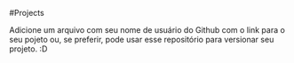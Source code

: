 #Projects

Adicione um arquivo com seu nome de usuário do Github com o link para o seu pojeto ou, se preferir, pode usar esse repositório para versionar seu projeto. :D
